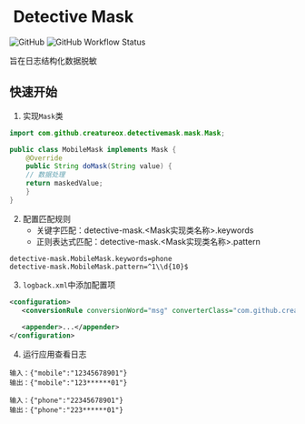 # ![]() Detective Mask
![GitHub](https://img.shields.io/github/license/creatureox/detective-mask)
![GitHub Workflow Status](https://img.shields.io/github/workflow/status/creatureox/detective-mask/CI)

旨在日志结构化数据脱敏

## 快速开始
1. 实现`Mask`类
```java
import com.github.creatureox.detectivemask.mask.Mask;

public class MobileMask implements Mask {
    @Override
    public String doMask(String value) {
    // 数据处理
    return maskedValue;
    }
}
```

2. 配置匹配规则
   * 关键字匹配：detective-mask.&lt;Mask实现类名称&gt;.keywords
   * 正则表达式匹配：detective-mask.&lt;Mask实现类名称&gt;.pattern
```shell
detective-mask.MobileMask.keywords=phone
detective-mask.MobileMask.pattern=^1\\d{10}$
```
3. `logback.xml`中添加配置项

```xml
<configuration>
   <conversionRule conversionWord="msg" converterClass="com.github.creatureox.detectivemask.DetectiveMaskLogConverter" />
   
   <appender>...</appender>
</configuration>
```

4. 运行应用查看日志
```
输入：{"mobile":"12345678901"}
输出：{"mobile":"123******01"}
```

```
输入：{"phone":"22345678901"}
输出：{"phone":"223******01"}
```


